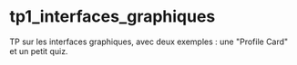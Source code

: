 # tp1_interfaces_graphiques

TP sur les interfaces graphiques, avec deux exemples : une "Profile Card" et un petit quiz.
